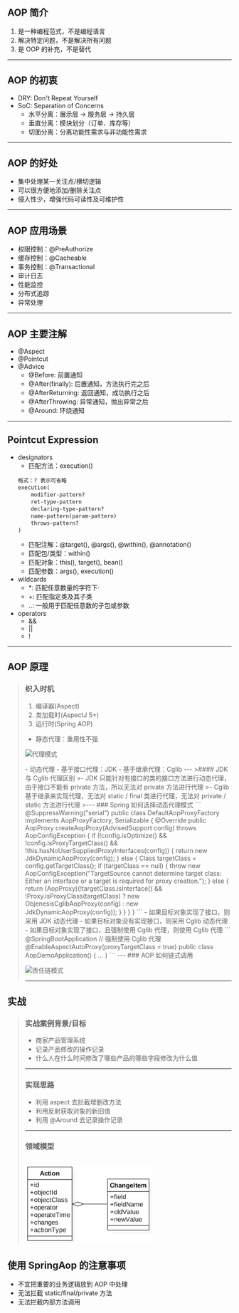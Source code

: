 ## AOP 简介
1. 是一种编程范式，不是编程语言
2. 解决特定问题，不是解决所有问题
3. 是 OOP 的补充，不是替代
---
## AOP 的初衷
- DRY: Don't Repeat Yourself
- SoC: Separation of Concerns
    - 水平分离：展示层 → 服务层 → 持久层
    - 垂直分离：模块划分（订单、库存等）
    - 切面分离：分离功能性需求与非功能性需求
---
## AOP 的好处
- 集中处理某一关注点/横切逻辑
- 可以很方便地添加/删除关注点
- 侵入性少，增强代码可读性及可维护性
---
## AOP 应用场景
- 权限控制：@PreAuthorize
- 缓存控制：@Cacheable
- 事务控制：@Transactional
- 审计日志
- 性能监控
- 分布式追踪
- 异常处理
---
## AOP 主要注解
- @Aspect
- @Pointcut
- @Advice
    - @Before: 前置通知
    - @After(finally): 后置通知，方法执行完之后
    - @AfterReturning: 返回通知，成功执行之后
    - @AfterThrowing: 异常通知，抛出异常之后
    - @Around: 环绕通知
---
## Pointcut Expression
- designators
    - 匹配方法：execution()
    ```
    格式：? 表示可省略
    execution(
        modifier-pattern?
        ret-type-pattern
        declaring-type-pattern?
        name-pattern(param-pattern)
        throws-pattern?
    )
    ```
    - 匹配注解：@target(), @args(), @within(), @annotation()
    - 匹配包/类型：within()
    - 匹配对象：this(), target(), bean()
    - 匹配参数：args(), execution()
- wildcards
    - \*: 匹配任意数量的字符下·
    - \+: 匹配指定类及其子类
    - ..: 一般用于匹配任意数的子包或参数
- operators
    - &&
    - ||
    - !
---
## AOP 原理
>### 织入时机
>1. 编译器(Aspect)
>2. 类加载时(AspectJ 5+)
>3. 运行时(Spring AOP)
>   - 静态代理：重用性不强
>   <p>
>       <img src="https://img3.mukewang.com/5e0db1c60001328619201080.jpg" alt="代理模式" width="400">
>   </p>
>   - 动态代理
>       - 基于接口代理：JDK
>       - 基于继承代理：Cglib
>---
>>#### JDK 与 Cglib 代理区别
>>- JDK 只能针对有接口的类的接口方法进行动态代理，由于接口不能有 private 方法，所以无法对 private 方法进行代理
>>- Cglib 基于继承来实现代理，无法对 static / final 类进行代理，无法对 private / static 方法进行代理
>>---
>### Spring 如何选择动态代理模式
>```
>@SuppressWarning("serial")
>public class DefaultAopProxyFactory implements AopProxyFactory, Serializable {
>   @Override
>   public AopProxy createAopProxy(AdvisedSupport config) throws AopConfigException {
>       if (!config.isOptimize() && !config.isProxyTargetClass() && !this.hasNoUserSuppliedProxyInterfaces(config)) {
>           return new JdkDynamicAopProxy(config);
>       } else {
>           Class<?> targetClass = config.getTargetClass();
>           if (targetClass == null) {
>               throw new AopConfigException("TargetSource cannot determine target class: Either an interface or a target is required for proxy creation.");
>           } else {
>               return (AopProxy)(!targetClass.isInterface() && !Proxy.isProxyClass(targetClass) ? new ObjenesisCglibAopProxy(config) : new JdkDynamicAopProxy(config));
>           }
>       }
>   }
>}
>```
>- 如果目标对象实现了接口，则采用 JDK 动态代理
>- 如果目标对象没有实现接口，则采用 Cglib 动态代理
>- 如果目标对象实现了接口，且强制使用 Cglib 代理，则使用 Cglib 代理
>   ```
>   @SpringBootApplication
>   // 强制使用 Cglib 代理
>   @EnableAspectAutoProxy(proxyTargetClass = true)
>   public class AopDemoApplication() { ... }
>   ```
>---
>### AOP 如何链式调用
><p>
>   <img src="https://img1.mukewang.com/5e0db65a0001456b19201080.jpg" alt="责任链模式" width="450"/>
></p>
>
>---
## 实战
>### 实战案例背景/目标
>- 商家产品管理系统
>- 记录产品修改的操作记录
>- 什么人在什么时间修改了哪些产品的哪些字段修改为什么值
>---
>### 实现思路
>- 利用 aspect 去拦截增删改方法
>- 利用反射获取对象的新旧值
>- 利用 @Around 去记录操作记录
>---
>### 领域模型
>![实战领域模型](./实战领域模型.png)
>---
## 使用 SpringAop 的注意事项
- 不宜把重要的业务逻辑放到 AOP 中处理
- 无法拦截 static/final/private 方法
- 无法拦截内部方法调用